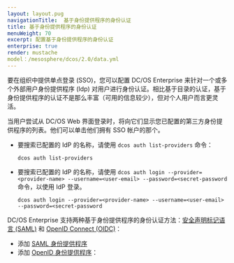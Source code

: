 ```yaml
---
layout: layout.pug
navigationTitle:  基于身份提供程序的身份认证
title: 基于身份提供程序的身份认证
menuWeight: 70
excerpt: 配置基于身份提供程序的身份认证
enterprise: true
render: mustache
model：/mesosphere/dcos/2.0/data.yml
---
```

<!-- The source repository for this topic is https://github.com/dcos/dcos-docs-site -->

要在组织中提供单点登录 (SSO)，您可以配置 DC/OS Enterprise 来针对一个或多个外部用户身份提供程序 (Idp) 对用户进行身份认证。相比基于目录的认证，基于身份提供程序的认证不是那么丰富（可用的信息较少），但对个人用户而言更灵活。

当用户尝试从 DC/OS Web 界面登录时，将向它们显示您已配置的第三方身份提供程序的列表。他们可以单击他们拥有 SSO 帐户的那个。

- 要搜索已配置的 IdP 的名称，请使用 `dcos auth list-providers` 命令：

    ```shell
    dcos auth list-providers
    ```
- 要搜索已配置的 IdP 的名称，请使用 `dcos auth login --provider=<provider-name> --username=<user-email> --password=<secret-password` 命令，以使用 IdP 登录。

    ```shell
    dcos auth login --provider=<provider-name> --username=<user-email> --password=<secret-password
    ```


DC/OS Enterprise 支持两种基于身份提供程序的身份认证方法：[安全声明标记语言 (SAML)](https://wiki.oasis-open.org/security/FrontPage) 和 [OpenID Connect (OIDC)](http://openid.net/connect/)：

- 添加 [SAML 身份提供程序](/mesosphere/dcos/2.0/security/ent/sso/setup-saml/)
- 添加 [OpenID 身份提供程序](/mesosphere/dcos/2.0/security/ent/sso/setup-openid/)：
